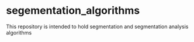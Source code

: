 # segementation_algorithms

This repository is intended to hold segmentation and segmentation analysis algorithms
